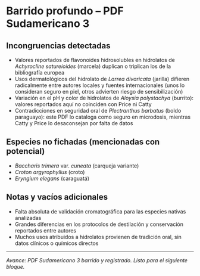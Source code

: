 # Barrido profundo – PDF Sudamericano 3

## Incongruencias detectadas
- Valores reportados de flavonoides hidrosolubles en hidrolatos de *Achyrocline satureioides* (marcela) duplican o triplican los de la bibliografía europea
- Usos dermatológicos del hidrolato de *Larrea divaricata* (jarilla) difieren radicalmente entre autores locales y fuentes internacionales (unos lo consideran seguro en piel, otros advierten riesgo de sensibilización)
- Variación en el pH y color de hidrolatos de *Aloysia polystachya* (burrito): valores reportados aquí no coinciden con Price ni Catty
- Contradicciones en seguridad oral de *Plectranthus barbatus* (boldo paraguayo): este PDF lo cataloga como seguro en microdosis, mientras Catty y Price lo desaconsejan por falta de datos

## Especies no fichadas (mencionadas con potencial)
- *Baccharis trimera* var. *cuneata* (carqueja variante)
- *Croton argyrophyllus* (croto)
- *Eryngium elegans* (caraguatá)

## Notas y vacíos adicionales
- Falta absoluta de validación cromatográfica para las especies nativas analizadas
- Grandes diferencias en los protocolos de destilación y conservación reportados entre autores
- Muchos usos atribuidos a hidrolatos provienen de tradición oral, sin datos clínicos o químicos directos

---

*Avance: PDF Sudamericano 3 barrido y registrado. Listo para el siguiente bloque.*

